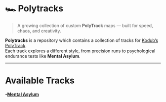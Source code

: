 # 🏎️ Polytracks

> A growing collection of custom **PolyTrack** maps — built for speed, chaos, and creativity.

**Polytracks** is a repository which contains a collection of tracks for [Kodub’s PolyTrack](https://www.kodub.com/apps/polytrack).  
Each track explores a different style, from precision runs to psychological endurance tests like **Mental Asylum**.

---

# Available Tracks
**-[Mental Asylum](https://github.com/SoxRegretsLife/PolyTracks/tree/MentalAsylum)**

